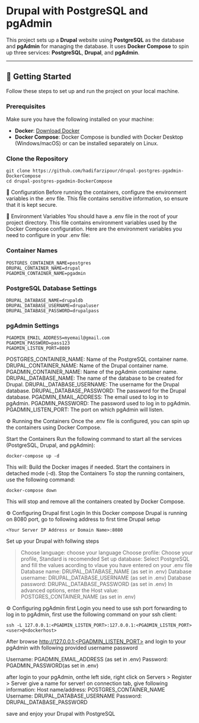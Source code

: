 # Drupal with PostgreSQL and pgAdmin

This project sets up a **Drupal** website using **PostgreSQL** as the database and **pgAdmin** for managing the database. It uses **Docker Compose** to spin up three services: **PostgreSQL**, **Drupal**, and **pgAdmin**.

---

## 🚀 Getting Started

Follow these steps to set up and run the project on your local machine.

### Prerequisites

Make sure you have the following installed on your machine:

- **Docker**: [Download Docker](https://www.docker.com/get-started)
- **Docker Compose**: Docker Compose is bundled with Docker Desktop (Windows/macOS) or can be installed separately on Linux.

### Clone the Repository

```
git clone https://github.com/hadifarzipour/drupal-postgres-pgadmin-DockerCompose
cd drupal-postgres-pgadmin-DockerCompose
```

🔧 Configuration
Before running the containers, configure the environment variables in the .env file. This file contains sensitive information, so ensure that it is kept secure.

🔑 Environment Variables
You should have a .env file in the root of your project directory. This file contains environment variables used by the Docker Compose configuration.
Here are the environment variables you need to configure in your .env file:

### Container Names

```
POSTGRES_CONTAINER_NAME=postgres
DRUPAL_CONTAINER_NAME=drupal
PGADMIN_CONTAINER_NAME=pgadmin
```
### PostgreSQL Database Settings

```
DRUPAL_DATABASE_NAME=drupaldb
DRUPAL_DATABASE_USERNAME=drupaluser
DRUPAL_DATABASE_PASSWORD=drupalpass
```

### pgAdmin Settings

```
PGADMIN_EMAIL_ADDRESS=myemail@gmail.com
PGADMIN_PASSWORD=pass123
PGADMIN_LISTEN_PORT=8089
```

POSTGRES_CONTAINER_NAME: Name of the PostgreSQL container name.
DRUPAL_CONTAINER_NAME: Name of the Drupal container name.
PGADMIN_CONTAINER_NAME: Name of the pgAdmin container name.
DRUPAL_DATABASE_NAME: The name of the database to be created for Drupal.
DRUPAL_DATABASE_USERNAME: The username for the Drupal database.
DRUPAL_DATABASE_PASSWORD: The password for the Drupal database.
PGADMIN_EMAIL_ADDRESS: The email used to log in to pgAdmin.
PGADMIN_PASSWORD: The password used to log in to pgAdmin.
PGADMIN_LISTEN_PORT: The port on which pgAdmin will listen.


⚙️ Running the Containers
Once the .env file is configured, you can spin up the containers using Docker Compose.

Start the Containers
Run the following command to start all the services (PostgreSQL, Drupal, and pgAdmin):

```
docker-compose up -d
```

This will:
Build the Docker images if needed.
Start the containers in detached mode (-d).
Stop the Containers
To stop the running containers, use the following command:

```
docker-compose down
```

This will stop and remove all the containers created by Docker Compose.

⚙️ Configuring Drupal first Login
In this Docker compose Drupal is running on 8080 port, go to following address to first time Drupal setup

```
<Your Server IP Address or Domain Name>:8080
```

Set up your Drupal with follwing steps
> Choose language: choose your language
> Choose profile: Choose your profile, Standard is recomended
> Set up database: Select PostgreSQL and fill the values acording to vlaue you have entered on your .env file
        Database name: DRUPAL_DATABASE_NAME (as set in .env)
        Database username: DRUPAL_DATABASE_USERNAME (as set in .env)
        Database password: DRUPAL_DATABASE_PASSWORD (as set in .env)
        In advanced options, enter the Host value: POSTGRES_CONTAINER_NAME (as set in .env)
        

⚙️ Configuring pgAdmin first Login
you need to use ssh port forwarding to log in to pgAdmin, first use the following command on your ssh client:

```
ssh -L 127.0.0.1:<PGADMIN_LISTEN_PORT>:127.0.0.1:<PGADMIN_LISTEN_PORT> <user>@<dockerhost>
```

After browse http://127.0.0.1:<PGADMIN_LISTEN_PORT> and login to your pgAdmin with following provided username password

Username: PGADMIN_EMAIL_ADDRESS (as set in .env)
Password: PGADMIN_PASSWORD(as set in .env)

after login to your pgAdmin, onthe left side, right click on Servers > Register > Server
give a name for server!
on connection tab, give following information:
	Host name/address: POSTGRES_CONTAINER_NAME
	Username: DRUPAL_DATABASE_USERNAME
	Password: DRUPAL_DATABASE_PASSWORD
    
save and enjoy your Drupal with PostgreSQL







